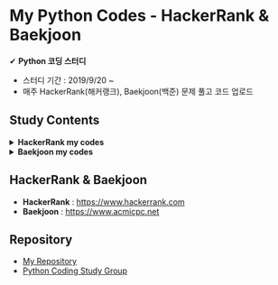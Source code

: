 # My Python Codes - HackerRank & Baekjoon
✔ **Python 코딩 스터디**
- 스터디 기간 : 2019/9/20 ~ 
- 매주 HackerRank(해커랭크), Baekjoon(백준) 문제 풀고 코드 업로드

## Study Contents

<details>
<summary><b>HackerRank my codes</b></summary>
<div markdown="1">

<table>
    <tbody>
        <tr>
            <td align=center></td>
             <td align=center><strong>문제</strong></td>
             <td align=center><strong>코드</strong></td>
             <td align=center><strong>문제</strong></td>
             <td align=center><strong>코드</strong></td>
        </tr>
        <!-- 0 주차 -->
        <tr>
            <td rowspan="2" align=center><strong>W00</strong></td>
             <td align=center><a href="https://www.hackerrank.com/challenges/array-left-rotation/problem">Left Rotation</a></td>
             <td align=center><a>my code</a></td>
             <td align=center><a href="https://www.hackerrank.com/challenges/merge-the-tools/problem">Merge the Tools</a></td>
             <td align=center><a href="https://github.com/treejw/Python_Hackerrank_Baekjoon/blob/master/Hackerrank_codes/Merge_the_Tools.py">my code</a></td>
        </tr>
        <tr>
            <td align=center><a href="https://www.hackerrank.com/challenges/the-minion-game/problem">The Minion Game</a></td>
            <td align=center><a href="https://github.com/treejw/Python_Hackerrank_Baekjoon/blob/master/Hackerrank_codes/The_Minion_Game.py">my code</a></td>
            <td colspan="2" align=center></td>
        </tr>
        <!-- 1 주차 -->
        <tr>
            <td rowspan="2" align=center><strong>W01</strong></td>
            <td align=center><a href="https://www.hackerrank.com/challenges/dynamic-array/problem">Dynamic Array</a></td>
            <td align=center><a href="https://github.com/treejw/Python_Hackerrank_Baekjoon/blob/master/Hackerrank_codes/Dynamic_Array.py">my code</a></td>
            <td align=center><a href="https://www.hackerrank.com/challenges/iterables-and-iterators/problem">Iterables and Iterators</a></td>
            <td align=center><a href="https://github.com/treejw/Python_Hackerrank_Baekjoon/blob/master/Hackerrank_codes/Iterables_and_Iterators.py">my code</a></td>
        </tr>
        <tr>
            <td align=center><a href="https://www.hackerrank.com/challenges/no-idea/problem">No Idea</a></td>
            <td align=center><a href="https://github.com/treejw/Python_Hackerrank_Baekjoon/blob/master/Hackerrank_codes/No_idea.py">my code</a></td>
            <td colspan="2" align=center></td>
        <!-- 2 주차 -->
        <tr>
            <td rowspan="2" align=center><strong>W02</strong></td>
            <td align=center><a href="https://www.hackerrank.com/challenges/class-1-dealing-with-complex-numbers/problem">Classes: Dealing with Complex Numbers</a></td>
            <td align=center><a href="https://github.com/treejw/Python_Hackerrank_Baekjoon/blob/master/Hackerrank_codes/Classes-Dealing_with_Complex_Numbers.py">my code</a></td>
            <td align=center><a href="https://www.hackerrank.com/challenges/class-2-find-the-torsional-angle/problem">Class 2 - Find the Torsional Angle</a></td>
            <td align=center><a href="https://github.com/treejw/Python_Hackerrank_Baekjoon/blob/master/Hackerrank_codes/Class_2-Find_the_Tutorial_Angle.py">my code</a></td>
        </tr>
        <tr>
            <td align=center><a href="https://www.hackerrank.com/challenges/equal-stacks/problem">Equal stacks</a></td>
            <td align=center><a href="https://github.com/treejw/Python_Hackerrank_Baekjoon/blob/master/Hackerrank_codes/Equal_stacks.py">my code</a></td>
            <td colspan="2" align=center></td>
        </tr>
        <!-- 3 주차 -->
        <tr>
            <td rowspan="2" align=center><strong>W03</strong></td>
            <td align=center><a href="https://www.hackerrank.com/challenges/sherlock-and-anagrams/problem">Sherlock and Anagrams</a></td>
            <td align=center><a href="https://github.com/treejw/Python_Hackerrank_Baekjoon/blob/master/Hackerrank_codes/Sherlock_and_Anagrams.py">my code</a></td>
            <td align=center><a href="https://www.hackerrank.com/challenges/simple-text-editor/problem">Simple Text Editor</a></td>
            <td align=center><a href="https://github.com/treejw/Python_Hackerrank_Baekjoon/blob/master/Hackerrank_codes/Simple_Text_Editor.py">my code</a></td>
        </tr>
        <tr>
            <td align=center><a href="https://www.hackerrank.com/challenges/strong-password/problem">Strong Password</a></td>
            <td align=center><a href="https://github.com/treejw/Python_Hackerrank_Baekjoon/blob/master/Hackerrank_codes/Strong_Password.py">my code</a></td>
            <td colspan="2" align=center></td>
        </tr>
        <!-- 4 주차 -->
        <tr>
            <td rowspan="3" align=center><strong>W04</strong></td>
            <td align=center><a href="https://www.hackerrank.com/challenges/np-arrays/problem">Numpy - Arrays</a></td>
            <td align=center><a href="https://github.com/treejw/Python_Hackerrank_Baekjoon/blob/master/Hackerrank_codes/numpy/Arrays.py">my code</a></td>
            <td align=center><a href="https://www.hackerrank.com/challenges/counting-valleys/problem">Counting Valleys</a></td>
            <td align=center><a href="https://github.com/treejw/Python_Hackerrank_Baekjoon/blob/master/Hackerrank_codes/Counting_Valleys.py">my code</a></td>
        </tr>
        <tr>
            <td align=center><a href="https://www.hackerrank.com/challenges/np-shape-reshape/problem">Numpy - Shape and Reshape</a></td>
            <td align=center><a href="https://github.com/treejw/Python_Hackerrank_Baekjoon/blob/master/Hackerrank_codes/numpy/Shape_and_Reshape.py">my code</a></td>
            <td align=center><a href="https://www.hackerrank.com/challenges/electronics-shop/problem">Electronics Shop</a></td>
            <td align=center><a href="https://github.com/treejw/Python_Hackerrank_Baekjoon/blob/master/Hackerrank_codes/Electronics_Shop.py">my code</a></td>
        </tr>
        <tr>
            <td align=center><a href="https://www.hackerrank.com/challenges/np-transpose-and-flatten/problem">Numpy - Transpose and Flatten</a></td>
            <td align=center><a href="https://github.com/treejw/Python_Hackerrank_Baekjoon/blob/master/Hackerrank_codes/numpy/Transpose_and_Flatten.py">my code</a></td>
            <td colspan="2" align=center></td>
        </tr>
        <!-- 5 주차 -->
        <tr>
            <td rowspan="3" align=center><strong>W05</strong></td>
            <td align=center><a href="https://www.hackerrank.com/challenges/np-concatenate/problem">Numpy - Concatenate</a></td>
            <td align=center><a href="https://github.com/treejw/Python_Hackerrank_Baekjoon/blob/master/Hackerrank_codes/numpy/Concatenate.py">my code</a></td>
            <td align=center><a href="https://www.hackerrank.com/challenges/counting-valleys/problem">Counting Valleys</a></td>
            <td align=center><a href="https://github.com/treejw/Python_Hackerrank_Baekjoon/blob/master/Hackerrank_codes/Counting_Valleys.py">my code</a></td>
        </tr>
        <tr>
            <td align=center><a href="https://www.hackerrank.com/challenges/np-eye-and-identity/problem">Numpy - Eye and Identity</a></td>
            <td align=center><a href="https://github.com/treejw/Python_Hackerrank_Baekjoon/blob/master/Hackerrank_codes/numpy/Eye_and_Identity.py">my code</a></td>
            <td align=center><a href="https://www.hackerrank.com/challenges/electronics-shop/problem">Electronics Shop</a></td>
            <td align=center><a href="https://github.com/treejw/Python_Hackerrank_Baekjoon/blob/master/Hackerrank_codes/Electronics_Shop.py">my code</a></td>
        </tr>
        <tr>
            <td align=center><a href="https://www.hackerrank.com/challenges/np-zeros-and-ones/problem">Numpy - Zeros and Ones</a></td>
            <td align=center><a href="https://github.com/treejw/Python_Hackerrank_Baekjoon/blob/master/Hackerrank_codes/numpy/Zeros_and_Ones.py">my code</a></td>
            <td colspan="2" align=center></td>
        </tr>
        <!-- 6 주차 -->
        <tr>
            <td rowspan="3" align=center><strong>W06</strong></td>
            <td align=center><a href="https://www.hackerrank.com/challenges/np-array-mathematics/problem">Numpy - Array Mathematics</a></td>
            <td align=center><a href="https://github.com/treejw/Python_Hackerrank_Baekjoon/blob/master/Hackerrank_codes/numpy/Array_Mathematics.py">my code</a></td>
            <td align=center><a href="https://www.hackerrank.com/challenges/cats-and-a-mouse/problem">Cats and a Mouse</a></td>
            <td align=center><a href="https://github.com/treejw/Python_Hackerrank_Baekjoon/blob/master/Hackerrank_codes/Cats_and_a_Mouse.py">my code</a></td>
        </tr>
        <tr>
            <td align=center><a href="https://www.hackerrank.com/challenges/floor-ceil-and-rint/problem">Numpy - Floor, Ceil and Rint</a></td>
            <td align=center><a href="https://github.com/treejw/Python_Hackerrank_Baekjoon/blob/master/Hackerrank_codes/numpy/Floor_Ceil_and_Rint.py">my code</a></td>
            <td align=center><a href="https://www.hackerrank.com/challenges/magic-square-forming/problem">Forming a Magic Square</a></td>
            <td align=center><a href="https://github.com/treejw/Python_Hackerrank_Baekjoon/blob/master/Hackerrank_codes/Forming_a_Magic_Square.py">my code</a></td>
        </tr>
        <tr>
            <td align=center><a href="https://www.hackerrank.com/challenges/np-sum-and-prod/problem">Numpy - Sum and Prod</a></td>
            <td align=center><a href="https://github.com/treejw/Python_Hackerrank_Baekjoon/blob/master/Hackerrank_codes/numpy/Sum_and_Prod.py">my code</a></td>
            <td colspan="2" align=center></td>
        </tr>
        <!-- 7 주차 -->
        <tr>
            <td rowspan="3" align=center><strong>W07</strong></td>
            <td align=center><a href="https://www.hackerrank.com/challenges/np-dot-and-cross/problem">Numpy - Dot and Cross</a></td>
            <td align=center><a href="https://github.com/treejw/Python_Hackerrank_Baekjoon/blob/master/Hackerrank_codes/numpy/Dot_and_Cross.py">my code</a></td>
            <td align=center><a href="https://www.hackerrank.com/challenges/bigger-is-greater/problem">Bigger is Greater</a></td>
            <td align=center><a href="https://github.com/treejw/Python_Hackerrank_Baekjoon/blob/master/Hackerrank_codes/Bigger_is_Greater.py">my code</a></td>
        </tr>
        <tr>
            <td align=center><a href="https://www.hackerrank.com/challenges/np-mean-var-and-std/problem">Numpy - Mean, var, and std</a></td>
            <td align=center><a href="https://github.com/treejw/Python_Hackerrank_Baekjoon/blob/master/Hackerrank_codes/numpy/Mean_Var_and_Std.py">my code</a></td>
            <td align=center><a href="https://www.hackerrank.com/challenges/the-hurdle-race/problem">The Hurdle Race</a></td>
            <td align=center><a href="https://github.com/treejw/Python_Hackerrank_Baekjoon/blob/master/Hackerrank_codes/The_Hurdle_Race.py">my code</a></td>
        </tr>
        <tr>
            <td align=center><a href="https://www.hackerrank.com/challenges/np-min-and-max/problem">Numpy - Min and Max</a></td>
            <td align=center><a href="https://github.com/treejw/Python_Hackerrank_Baekjoon/blob/master/Hackerrank_codes/numpy/Min_and_Max.py">my code</a></td>
            <td colspan="2" align=center></td>
        </tr>
        <!-- 8 주차 -->
        <tr>
            <td rowspan="3" align=center><strong>W08</strong></td>
            <td align=center><a href="https://www.hackerrank.com/challenges/np-inner-and-outer/problem">Numpy - Inner and Outer</a></td>
            <td align=center><a href="https://github.com/treejw/Python_Hackerrank_Baekjoon/blob/master/Hackerrank_codes/numpy/Inner_and_Outer.py">my code</a></td>
            <td align=center><a href="https://www.hackerrank.com/challenges/designer-pdf-viewer/problem">Designer PDF Viewer</a></td>
            <td align=center><a href="https://github.com/treejw/Python_Hackerrank_Baekjoon/blob/master/Hackerrank_codes/Designer_PDF_Viewer.py">my code</a></td>
        </tr>
        <tr>
            <td align=center><a href="https://www.hackerrank.com/challenges/np-polynomials/problem">Numpy - Polynomials</a></td>
            <td align=center><a href="https://github.com/treejw/Python_Hackerrank_Baekjoon/blob/master/Hackerrank_codes/numpy/Polynomials.py">my code</a></td>
            <td align=center><a href="https://www.hackerrank.com/challenges/the-grid-search/problem">The Grid Search</a></td>
            <td align=center><a href="https://github.com/treejw/Python_Hackerrank_Baekjoon/blob/master/Hackerrank_codes/The_Grid_Search.py">my code</a></td>
        </tr>
        <tr>
            <td align=center><a href="https://www.hackerrank.com/challenges/np-linear-algebra/problem">Numpy - Linear Algebra</a></td>
            <td align=center><a href="https://github.com/treejw/Python_Hackerrank_Baekjoon/blob/master/Hackerrank_codes/numpy/Linear_Algebra.py">my code</a></td>
            <td colspan="2" align=center></td>
        </tr>
    </tbody>
</table>

</div>
</details>



<details>
<summary><b>Baekjoon my codes</b></summary>
<div markdown="1">

<table>
    <tbody>
        <tr>
            <td align=center></td>
             <td align=center><strong>문제</strong></td>
             <td align=center><strong>코드</strong></td>
             <td align=center><strong>문제</strong></td>
             <td align=center><strong>코드</strong></td>
        </tr>
        <!-- 9 주차 -->
        <tr>
            <td rowspan="2" align=center><strong>W09</strong></td>
             <td align=center><a href="https://www.acmicpc.net/problem/2839">설탕 배달 (2839)</a></td>
             <td align=center><a href="https://github.com/treejw/Python_Hackerrank_Baekjoon/blob/master/Baekjoon_codes/2839_설탕배달.py">my code</a></td>
             <td align=center><a href="https://www.acmicpc.net/problem/2798">블랙잭 (2789)</a></td>
             <td align=center><a href="https://github.com/treejw/Python_Hackerrank_Baekjoon/blob/master/Baekjoon_codes/2798_블랙잭.py">my code</a></td>
        </tr>
        <tr>
            <td align=center><a href="https://www.acmicpc.net/problem/10991">별 찍기 16 (10991)</a></td>
            <td align=center><a href="https://github.com/treejw/Python_Hackerrank_Baekjoon/blob/master/Baekjoon_codes/10991_별찍기16.py">my code</a></td>
            <td align=center><a href="https://www.acmicpc.net/problem/10992">별 찍기 17 (10992)</a></td>
            <td align=center><a href="https://github.com/treejw/Python_Hackerrank_Baekjoon/blob/master/Baekjoon_codes/10992_별찍기17.py">my code</a></td>
        </tr>
        <!-- 10 주차 -->
        <tr>
            <td rowspan="4" align=center><strong>W10</strong></td>
             <td align=center><a href="https://www.acmicpc.net/problem/10993">별 찍기 18 (10993)</a></td>
             <td align=center><a href="https://github.com/treejw/Python_Hackerrank_Baekjoon/blob/master/Baekjoon_codes/10993_별찍기18.py">my code</a></td>
             <td align=center><a href="https://www.acmicpc.net/problem/10994">별 찍기 19 (10994)</a></td>
             <td align=center><a href="https://github.com/treejw/Python_Hackerrank_Baekjoon/blob/master/Baekjoon_codes/10994_별찍기19.py">my code</a></td>
        </tr>
        <tr>
            <td align=center><a href="https://www.acmicpc.net/problem/2869">달팽이는 올라가고 싶다 (2869)</a></td>
            <td align=center><a href="https://github.com/treejw/Python_Hackerrank_Baekjoon/blob/master/Baekjoon_codes/2869_달팽이는_올라가고_싶다.py">my code</a></td>
            <td align=center><a href="https://www.acmicpc.net/problem/2178">미로 탐색 (2178)</a></td>
            <td align=center><a href="https://github.com/treejw/Python_Hackerrank_Baekjoon/blob/master/Baekjoon_codes/2178_미로탐색.py">my code</a></td>
        </tr>
        <tr>
            <td align=center><a href="https://www.acmicpc.net/problem/11399">ATM (11399)</a></td>
            <td align=center><a href="https://github.com/treejw/Python_Hackerrank_Baekjoon/blob/master/Baekjoon_codes/11399_ATM.py">my code</a></td>
            <td align=center><a href="https://www.acmicpc.net/problem/2750">수 정렬하기 (2750)</a></td>
            <td align=center><a href="https://github.com/treejw/Python_Hackerrank_Baekjoon/blob/master/Baekjoon_codes/2750_수_정렬하기.py">my code</a></td>
        </tr>
        <tr>
            <td align=center><a href="https://www.acmicpc.net/problem/2751">수 정렬하기 2 (2751)</a></td>
            <td align=center><a href="https://github.com/treejw/Python_Hackerrank_Baekjoon/blob/master/Baekjoon_codes/2751_수_정렬하기2.py">my code</a></td>
            <td align=center><a href="https://www.acmicpc.net/problem/10989">수 정렬하기 3 (10989)</a></td>
            <td align=center><a href="https://github.com/treejw/Python_Hackerrank_Baekjoon/blob/master/Baekjoon_codes/10989_수_정렬하기3.py">my code</a></td>
        </tr>
        <!-- 11 주차 -->
        <tr>
            <td rowspan="2" align=center><strong>W11</strong></td>
             <td align=center><a href="https://www.acmicpc.net/problem/11726">2×n 타일링 (11726)</a></td>
             <td align=center><a href="https://github.com/treejw/Python_Hackerrank_Baekjoon/blob/master/Baekjoon_codes/11726_2×n_타일링.py">my code</a></td>
             <td align=center><a href="https://www.acmicpc.net/problem/11047">동전 0 (11047)</a></td>
             <td align=center><a href="https://github.com/treejw/Python_Hackerrank_Baekjoon/blob/master/Baekjoon_codes/11047_동전0.py">my code</a></td>
        </tr>
        <tr>
            <td align=center><a href="https://www.acmicpc.net/problem/1260">DFS와 BFS (1260)</a></td>
            <td align=center><a href="https://github.com/treejw/Python_Hackerrank_Baekjoon/blob/master/Baekjoon_codes/1260_DFS와_BFS.py">my code</a></td>
            <td align=center><a href="https://www.acmicpc.net/problem/2606">바이러스 (2606)</a></td>
            <td align=center><a href="https://github.com/treejw/Python_Hackerrank_Baekjoon/blob/master/Baekjoon_codes/2606_바이러스.py">my code</a></td>
        </tr>
        <!-- 12 주차 -->
        <tr>
            <td rowspan="2" align=center><strong>W12</strong></td>
             <td align=center><a href="https://www.acmicpc.net/problem/1149">RGB거리 (1149)</a></td>
             <td align=center><a href="https://github.com/treejw/Python_Hackerrank_Baekjoon/blob/master/Baekjoon_codes/1149_RGB거리.py">my code</a></td>
             <td align=center><a href="https://www.acmicpc.net/problem/2667">단지번호붙이기 (2667)</a></td>
             <td align=center><a href="https://github.com/treejw/Python_Hackerrank_Baekjoon/blob/master/Baekjoon_codes/2667_단지번호붙이기.py">my code</a></td>
        </tr>
        <tr>
            <td align=center><a href="https://www.acmicpc.net/problem/1931">회의실배정 (1931)</a></td>
            <td align=center><a href="https://github.com/treejw/Python_Hackerrank_Baekjoon/blob/master/Baekjoon_codes/1931_회의실배정.py">my code</a></td>
            <td align=center><a href="https://www.acmicpc.net/problem/11725">트리의 부모 찾기 (11725)</a></td>
            <td align=center><a href="https://github.com/treejw/Python_Hackerrank_Baekjoon/blob/master/Baekjoon_codes/11725_트리의_부모_찾기.py">my code</a></td>
        </tr>
        <!-- 13 주차 -->
        <tr>
            <td rowspan="2" align=center><strong>W13</strong></td>
             <td align=center><a href="https://www.acmicpc.net/problem/2579">계단오르기 (2579)</a></td>
             <td align=center><a href="https://github.com/treejw/Python_Hackerrank_Baekjoon/blob/master/Baekjoon_codes/2579_계단오르기.py">my code</a></td>
             <td align=center><a href="https://www.acmicpc.net/problem/1541">잃어버린 괄호 (1541)</a></td>
             <td align=center><a href="https://github.com/treejw/Python_Hackerrank_Baekjoon/blob/master/Baekjoon_codes/1541_잃어버린_괄호.py">my code</a></td>
        </tr>
        <tr>
            <td align=center><a href="https://www.acmicpc.net/problem/10799">쇠막대기 (10799)</a></td>
            <td align=center><a href="https://github.com/treejw/Python_Hackerrank_Baekjoon/blob/master/Baekjoon_codes/10799_쇠막대기.py">my code</a></td>
            <td align=center><a href="https://www.acmicpc.net/problem/1924">2007년 (1924)</a></td>
            <td align=center><a href="https://github.com/treejw/Python_Hackerrank_Baekjoon/blob/master/Baekjoon_codes/1924_2007년.py">my code</a></td>
        </tr>
        <!-- 14 주차 -->
        <tr>
            <td rowspan="2" align=center><strong>W14</strong></td>
             <td align=center><a href="https://www.acmicpc.net/problem/1932">정수 삼각형 (1932)</a></td>
             <td align=center><a href="https://github.com/treejw/Python_Hackerrank_Baekjoon/blob/master/Baekjoon_codes/1932_정수_삼각형.py">my code</a></td>
             <td align=center><a href="https://www.acmicpc.net/problem/1946">신입 사원 (1946)</a></td>
             <td align=center><a href="https://github.com/treejw/Python_Hackerrank_Baekjoon/blob/master/Baekjoon_codes/1946_신입_사원.py">my code</a></td>
        </tr>
        <tr>
            <td align=center><a href="https://www.acmicpc.net/problem/2164">카드2 (2164)</a></td>
            <td align=center><a href="https://github.com/treejw/Python_Hackerrank_Baekjoon/blob/master/Baekjoon_codes/2164_카드2.py">my code</a></td>
             <td align=center><a href="https://www.acmicpc.net/problem/2630">색종이 만들기 (2630)</a></td>
             <td align=center><a href="https://github.com/treejw/Python_Hackerrank_Baekjoon/blob/master/Baekjoon_codes/2630_색종이_만들기.py">my code</a></td>
        </tr>
    </tbody>
</table>

</div>
</details>



## HackerRank & Baekjoon
- **HackerRank** : https://www.hackerrank.com
- **Baekjoon** : https://www.acmicpc.net

## Repository
- [My Repository](https://github.com/treejw/my_HackerRank)
- [Python Coding Study Group](https://github.com/Nayoung1124/Hackerrank)


